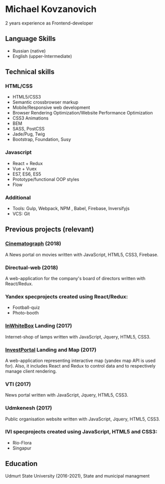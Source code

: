 # Michael Kovzanovich

2 years experience as Frontend-developer

## Language Skills

* Russian (native)
* English (upper-Intermediate)

## Technical skills

### HTML/CSS

* HTML5/CSS3
* Semantic crossbrowser markup
* Mobile/Responsive web development
* Browser Rendering Optimization/Website Performance Optimization
* CSS3 Animations
* BEM
* SASS, PostCSS
* Jade/Pug, Twig
* Bootstrap, Foundation, Susy

### Javascript

* React + Redux
* Vue + Vuex
* ES7, ES6, ES5
* Prototype/functional OOP styles
* Flow

### Additional
* Tools: Gulp, Webpack, NPM , Babel, Firebase, Inversifyjs
* VCS: Git

## Previous projects (relevant)

### [Cinematograph](https://cinematograph.media/) (2018)
A News portal on movies written with JavaScript, HTML5, CSS3, Firebase.

### Directual-web (2018)
A web-application for the company's board of directors written with React/Redux.

### Yandex specprojects created using React/Redux:

* Football-quiz
* Photo-booth

### [InWhiteBox](http://inwbox.ru/) Landing (2017)
Internet-shop of lamps written with JavaScript, Jquery, HTML5, CSS3.

### [InvestPortal](http://investudm.ru/) Landing and Map (2017)
A web-application representing interactive map (yandex map API is used for). Also, it includes React and Redux to control data and to respectively manage client rendering.

### VTI (2017)
News portal written with JavaScript, Jquery, HTML5, CSS3.

### Udmkenesh (2017)
Public organisation website written with JavaScript, Jquery, HTML5, CSS3.

### IVI specprojects created using JavaScript, HTML5 and CSS3:

* Rio-Flora 
* Singapur

## Education

Udmurt State University (2016-2021), State and municipal managment
